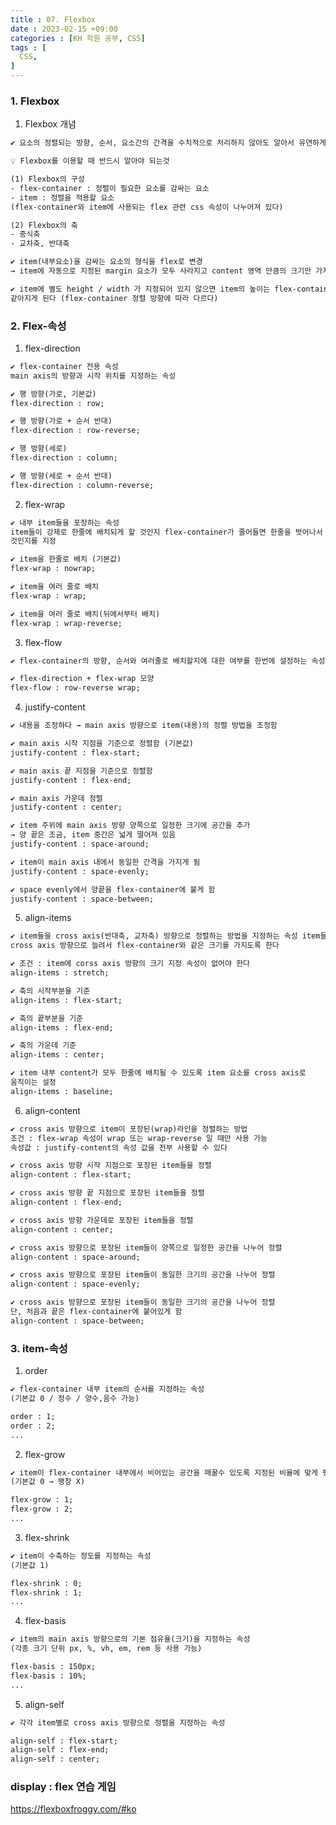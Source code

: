 ```yaml
---
title : 07. Flexbox
date : 2023-02-15 +09:00
categories : [KH 학원 공부, CSS]
tags : [
  CSS,
]
---
```

<!-- ![](/assets/img/CSS/aaaa.png){:style="border:1px solid #eaeaea; border-radius: 7px; padding: 0px;" } -->
<!-- ![](/assets/img/CSS/selector22.png){:style="width:1000px" } -->

### 1. Flexbox

1) Flexbox 개념

```html
✔ 요소의 정렬되는 방향, 순서, 요소간의 간격을 수치적으로 처리하지 않아도 알아서 유연하게 처리해주는 형식

💡 Flexbox를 이용할 때 반드시 알아야 되는것

(1) Flexbox의 구성
- flex-container : 정렬이 필요한 요소를 감싸는 요소
- item : 정렬을 적용할 요소
(flex-container와 item에 사용되는 flex 관련 css 속성이 나누어져 있다)

(2) Flexbox의 축
- 중식축
- 교차축, 반대축
```

```html
✔ item(내부요소)을 감싸는 요소의 형식을 flex로 변경
→ item에 자동으로 지정된 margin 요소가 모두 사라지고 content 영역 만큼의 크기만 가지게 된다

✔ item에 별도 height / width 가 지정되어 있지 않으면 item의 높이는 flex-container의 높이 / 너비와 
같아지게 된다 (flex-container 정렬 방향에 따라 다르다)
```

### 2. Flex-속성

1) flex-direction

```html
✔ flex-container 전용 속성
main axis의 방향과 시작 위치를 지정하는 속성
```

```html
✔ 행 방향(가로, 기본값)
flex-direction : row;

✔ 행 방향(가로 + 순서 반대)
flex-direction : row-reverse;

✔ 행 방향(세로)
flex-direction : column;

✔ 행 방향(세로 + 순서 반대)
flex-direction : column-reverse;
```

2) flex-wrap

```html
✔ 내부 item들을 포장하는 속성
item들이 강제로 한줄에 배치되게 할 것인지 flex-container가 줄어들면 한줄을 벗어나서 여러줄로 배치할 
것인지를 지정
```

```html
✔ item을 한줄로 배치 (기본값)
flex-wrap : nowrap;

✔ item을 여러 줄로 배치 
flex-wrap : wrap;

✔ item을 여러 줄로 배치(뒤에서부터 배치)
flex-wrap : wrap-reverse;
```

3) flex-flow

```html
✔ flex-container의 방향, 순서와 여러줄로 배치할지에 대한 여부를 한번에 설정하는 속성
```

```html
✔ flex-direction + flex-wrap 모양
flex-flow : row-reverse wrap;
```

4) justify-content

```html
✔ 내용을 조정하다 → main axis 방향으로 item(내용)의 정렬 방법을 조정함
```

```html
✔ main axis 시작 지점을 기준으로 정렬함 (기본값)
justify-content : flex-start;

✔ main axis 끝 지점을 기준으로 정렬함
justify-content : flex-end;

✔ main axis 가운데 정렬
justify-content : center;

✔ item 주위에 main axis 방향 양쪽으로 일정한 크기에 공간을 추가
→ 양 끝은 조금, item 중간은 넓게 떨어져 있음
justify-content : space-around;

✔ item이 main axis 내에서 동일한 간격을 가지게 됨
justify-content : space-evenly;

✔ space evenly에서 양끝을 flex-container에 붙게 함
justify-content : space-between;
```

5) align-items

```html
✔ item들을 cross axis(반대축, 교차축) 방향으로 정렬하는 방법을 지정하는 속성 item들의 너비 또는 높이를 
cross axis 방향으로 늘려서 flex-container와 같은 크기를 가지도록 한다
```

```html
✔ 조건 : item에 corss axis 방향의 크기 지정 속성이 없어야 한다
align-items : stretch;

✔ 축의 시작부분을 기준
align-items : flex-start;

✔ 축의 끝부분을 기준
align-items : flex-end;

✔ 축의 가운데 기준
align-items : center;

✔ item 내부 content가 모두 한줄에 배치될 수 있도록 item 요소를 cross axis로
움직이는 설정
align-items : baseline;
```

6) align-content

```html
✔ cross axis 방향으로 item이 포장된(wrap)라인을 정렬하는 방법
조건 : flex-wrap 속성이 wrap 또는 wrap-reverse 일 때만 사용 가능
속성값 : justify-content의 속성 값을 전부 사용할 수 있다
```

```html
✔ cross axis 방향 시작 지점으로 포장된 item들을 정렬
align-content : flex-start;

✔ cross axis 방향 끝 지점으로 포장된 item들을 정렬
align-content : flex-end;

✔ cross axis 방향 가운데로 포장된 item들을 정렬
align-content : center;

✔ cross axis 방향으로 포장된 item들이 양쪽으로 일정한 공간을 나누어 정렬
align-content : space-around;

✔ cross axis 방향으로 포장된 item들이 동일한 크기의 공간을 나누어 정렬
align-content : space-evenly;

✔ cross axis 방향으로 포장된 item들이 동일한 크기의 공간을 나누어 정렬
단, 처음과 끝은 flex-container에 붙어있게 함
align-content : space-between;
```

### 3. item-속성

1) order

```html
✔ flex-container 내부 item의 순서를 지정하는 속성
(기본값 0 / 정수 / 양수,음수 가능)

order : 1;
order : 2;
...
```

2) flex-grow

```html
✔ item이 flex-container 내부에서 비어있는 공간을 매꿀수 있도록 지정된 비율에 맞게 팽창함
(기본값 0 → 팽창 X)

flex-grow : 1;
flex-grow : 2;
...
```

3) flex-shrink

```html
✔ item이 수축하는 정도를 지정하는 속성
(기본값 1)

flex-shrink : 0;
flex-shrink : 1;
...
```

4) flex-basis

```html
✔ item의 main axis 방향으로의 기본 점유율(크기)을 지정하는 속성
(각종 크기 단위 px, %, vh, em, rem 등 사용 가능)

flex-basis : 150px;
flex-basis : 10%;
...
```

5) align-self

```html
✔ 각각 item별로 cross axis 방향으로 정렬을 지정하는 속성

align-self : flex-start;
align-self : flex-end;
align-self : center;
```

### **display : flex 연습 게임**

<a href="https://flexboxfroggy.com/#ko" target="_blank">https://flexboxfroggy.com/#ko</a>


